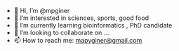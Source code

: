 - 👋 Hi, I’m @mpginer
- 👀 I’m interested in sciences, sports, good food
- 🌱 I’m currently learning bioinformatics , PhD candidate
- 💞️ I’m looking to collaborate on ...
- 📫 How to reach me: mapyginer@gmail.com

<!---
mpginer/mpginer is a ✨ special ✨ repository because its `README.md` (this file) appears on your GitHub profile.
You can click the Preview link to take a look at your changes.
--->
